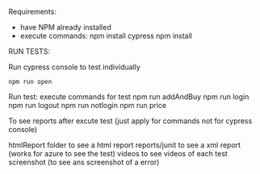Requirements: 
- have NPM already installed
- execute commands:
npm install cypress
npm install

RUN TESTS:

Run cypress console to test individually 

    npm run open 

Run test:
execute commands for test
    npm run addAndBuy
    npm run login
    npm run logout
    npm run notlogin
    npm run price

To see reports after excute test (just apply for commands not for cypress console)

htmlReport folder to see a html report
reports/junit to see a xml report (works for azure to see the test)
videos to see videos of each test 
screenshot (to see ans screenshot of a error)



